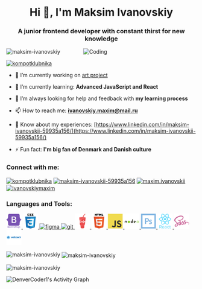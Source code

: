 
<h1 align="center">Hi 👋, I'm Maksim Ivanovskiy</h1>
<h3 align="center">A junior frontend developer with constant thirst for new knowledge</h3>
<img align="right" alt="Coding" width="300" src=https://i.giphy.com/media/qgQUggAC3Pfv687qPC/giphy.webp>

<p align="left"> <img src="https://komarev.com/ghpvc/?username=maksim-ivanovskiy&label=Profile%20views&color=0e75b6&style=flat" alt="maksim-ivanovskiy" /> </p>

<p align="left"> <a href="https://twitter.com/kompotklubnika" target="blank"><img src="https://img.shields.io/twitter/follow/kompotklubnika?logo=twitter&style=for-the-badge" alt="kompotklubnika" /></a> </p>

- 🔭 I’m currently working on [art project](https://github.com/Maksim-Ivanovskiy/art_project)

- 🌱 I’m currently learning: **Advanced JavaScript and React**

- 🤝 I’m always looking for help and feedback with **my learning process**

- 📫 How to reach me: **ivanovskiy.maxim@mail.ru**

- 📄 Know about my experiences: [https://www.linkedin.com/in/maksim-ivanovskii-59935a156/](https://www.linkedin.com/in/maksim-ivanovskii-59935a156/)

- ⚡ Fun fact: **I'm big fan of Denmark and Danish culture**

<h3 align="left">Connect with me:</h3>
<p align="left">
<a href="https://twitter.com/kompotklubnika" target="blank"><img align="center" src="https://raw.githubusercontent.com/rahuldkjain/github-profile-readme-generator/master/src/images/icons/Social/twitter.svg" alt="kompotklubnika" height="30" width="40" /></a>
<a href="https://linkedin.com/in/maksim-ivanovskii-59935a156" target="blank"><img align="center" src="https://raw.githubusercontent.com/rahuldkjain/github-profile-readme-generator/master/src/images/icons/Social/linked-in-alt.svg" alt="maksim-ivanovskii-59935a156" height="30" width="40" /></a>
<a href="https://fb.com/maxim.ivanovskii" target="blank"><img align="center" src="https://raw.githubusercontent.com/rahuldkjain/github-profile-readme-generator/master/src/images/icons/Social/facebook.svg" alt="maxim.ivanovskii" height="30" width="40" /></a>
<a href="https://instagram.com/ivanovskiymaxim" target="blank"><img align="center" src="https://raw.githubusercontent.com/rahuldkjain/github-profile-readme-generator/master/src/images/icons/Social/instagram.svg" alt="ivanovskiymaxim" height="30" width="40" /></a>
</p>

<h3 align="left">Languages and Tools:</h3>
<p align="left"> <a href="https://getbootstrap.com" target="_blank" rel="noreferrer"> <img src="https://raw.githubusercontent.com/devicons/devicon/master/icons/bootstrap/bootstrap-plain-wordmark.svg" alt="bootstrap" width="40" height="40"/> </a> <a href="https://www.w3schools.com/css/" target="_blank" rel="noreferrer"> <img src="https://raw.githubusercontent.com/devicons/devicon/master/icons/css3/css3-original-wordmark.svg" alt="css3" width="40" height="40"/> </a> <a href="https://www.figma.com/" target="_blank" rel="noreferrer"> <img src="https://www.vectorlogo.zone/logos/figma/figma-icon.svg" alt="figma" width="40" height="40"/> </a> <a href="https://git-scm.com/" target="_blank" rel="noreferrer"> <img src="https://www.vectorlogo.zone/logos/git-scm/git-scm-icon.svg" alt="git" width="40" height="40"/> </a> <a href="https://gulpjs.com" target="_blank" rel="noreferrer"> <img src="https://raw.githubusercontent.com/devicons/devicon/master/icons/gulp/gulp-plain.svg" alt="gulp" width="40" height="40"/> </a> <a href="https://www.w3.org/html/" target="_blank" rel="noreferrer"> <img src="https://raw.githubusercontent.com/devicons/devicon/master/icons/html5/html5-original-wordmark.svg" alt="html5" width="40" height="40"/> </a> <a href="https://developer.mozilla.org/en-US/docs/Web/JavaScript" target="_blank" rel="noreferrer"> <img src="https://raw.githubusercontent.com/devicons/devicon/master/icons/javascript/javascript-original.svg" alt="javascript" width="40" height="40"/> </a> <a href="https://nodejs.org" target="_blank" rel="noreferrer"> <img src="https://raw.githubusercontent.com/devicons/devicon/master/icons/nodejs/nodejs-original-wordmark.svg" alt="nodejs" width="40" height="40"/> </a> <a href="https://www.photoshop.com/en" target="_blank" rel="noreferrer"> <img src="https://raw.githubusercontent.com/devicons/devicon/master/icons/photoshop/photoshop-line.svg" alt="photoshop" width="40" height="40"/> </a> <a href="https://reactjs.org/" target="_blank" rel="noreferrer"> <img src="https://raw.githubusercontent.com/devicons/devicon/master/icons/react/react-original-wordmark.svg" alt="react" width="40" height="40"/> </a> <a href="https://sass-lang.com" target="_blank" rel="noreferrer"> <img src="https://raw.githubusercontent.com/devicons/devicon/master/icons/sass/sass-original.svg" alt="sass" width="40" height="40"/> </a> <a href="https://webpack.js.org" target="_blank" rel="noreferrer"> <img src="https://raw.githubusercontent.com/devicons/devicon/d00d0969292a6569d45b06d3f350f463a0107b0d/icons/webpack/webpack-original-wordmark.svg" alt="webpack" width="40" height="40"/> </a> </p>

<p><img align="left" src="https://github-readme-stats.vercel.app/api/top-langs?username=maksim-ivanovskiy&show_icons=true&locale=en&layout=compact" alt="maksim-ivanovskiy" /></p>

<p>&nbsp;<img align="center" src="https://github-readme-stats.vercel.app/api?username=maksim-ivanovskiy&show_icons=true&locale=en" alt="maksim-ivanovskiy" /></p>

<p><img align="center" src="https://github-readme-streak-stats.herokuapp.com/?user=maksim-ivanovskiy&" alt="maksim-ivanovskiy" /></p>

<img alt="DenverCoder1's Activity Graph" src="https://denvercoder1-activity-graph.herokuapp.com/graph/?username=maksim-ivanovskiy&bg_color=FFF&color=000&line=0969da&point=000&hide_border=true&hide_title=true" />
